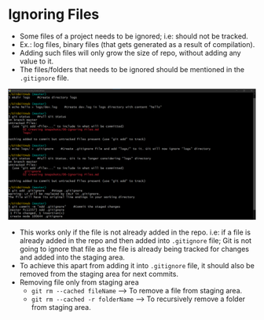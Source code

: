 # Ignoring Files
- Some files of a project needs to be ignored; i.e: should not be tracked.
- Ex.: log files, binary files (that gets generated as a result of compilation).
- Adding such files will only grow the size of repo, without adding any value to it.
- The files/folders that needs to be ignored should be mentioned in the `.gitignore` file.

![](./images/Screenshot15.png)

- This works only if the file is not already added in the repo. i.e: if a file is already added in the repo and then added into `.gitignore` file;
Git is not going to ignore that file as the file is already being tracked for changes and added into the staging area.
- To achieve this apart from adding it into `.gitignore` file, it should also be removed from the staging area for next commits.
- Removing file only from staging area
    - `git rm --cached fileName`  --> To remove a file from staging area.
    - `git rm --cached -r folderName` --> To recursively remove a folder from staging area.



